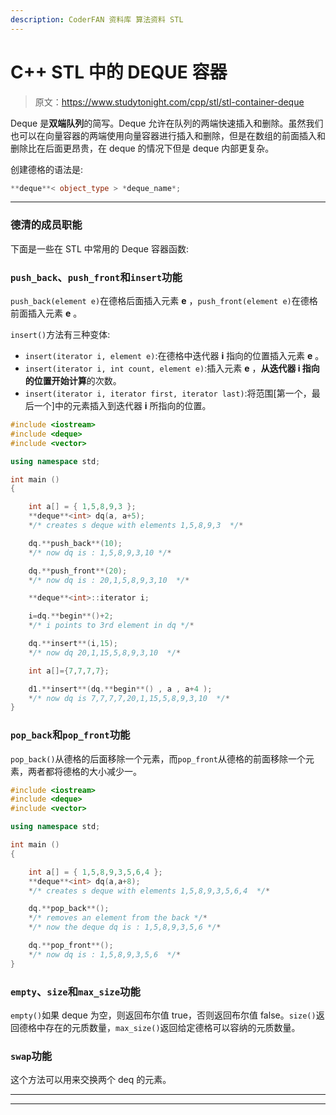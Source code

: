 ```yaml
---
description: CoderFAN 资料库 算法资料 STL
---
```


# C++ STL 中的 DEQUE 容器

> 原文：<https://www.studytonight.com/cpp/stl/stl-container-deque>

Deque 是**双端队列**的简写。Deque 允许在队列的两端快速插入和删除。虽然我们也可以在向量容器的两端使用向量容器进行插入和删除，但是在数组的前面插入和删除比在后面更昂贵，在 deque 的情况下但是 deque 内部更复杂。

创建德格的语法是:

```cpp
**deque**< object_type > *deque_name*;
```

* * *

### 德清的成员职能

下面是一些在 STL 中常用的 Deque 容器函数:

### `push_back`、`push_front`和`insert`功能

`push_back(element e)`在德格后面插入元素 **e** ，`push_front(element e)`在德格前面插入元素 **e** 。

`insert()`方法有三种变体:

*   `insert(iterator i, element e)`:在德格中迭代器 **i** 指向的位置插入元素 **e** 。
*   `insert(iterator i, int count, element e)`:插入元素 **e** ，**从迭代器 **i** 指向的位置开始计算**的次数。
*   `insert(iterator i, iterator first, iterator last)`:将范围[第一个，最后一个]中的元素插入到迭代器 **i** 所指向的位置。

```cpp
#include <iostream>
#include <deque>
#include <vector>

using namespace std;

int main ()
{

    int a[] = { 1,5,8,9,3 };
    **deque**<int> dq(a, a+5);
    */* creates s deque with elements 1,5,8,9,3  */*

    dq.**push_back**(10);
    */* now dq is : 1,5,8,9,3,10 */*

    dq.**push_front**(20);
    */* now dq is : 20,1,5,8,9,3,10  */*

    **deque**<int>::iterator i;

    i=dq.**begin**()+2;
    */* i points to 3rd element in dq */*

    dq.**insert**(i,15);
    */* now dq 20,1,15,5,8,9,3,10  */*

    int a[]={7,7,7,7};

    d1.**insert**(dq.**begin**() , a , a+4 );
    */* now dq is 7,7,7,7,20,1,15,5,8,9,3,10  */*
}
```

### `pop_back`和`pop_front`功能

`pop_back()`从德格的后面移除一个元素，而`pop_front`从德格的前面移除一个元素，两者都将德格的大小减少一。

```cpp
#include <iostream>
#include <deque>
#include <vector>

using namespace std;

int main ()
{

    int a[] = { 1,5,8,9,3,5,6,4 };
    **deque**<int> dq(a,a+8);
    */* creates s deque with elements 1,5,8,9,3,5,6,4  */*

    dq.**pop_back**();
    */* removes an element from the back */*
    */* now the deque dq is : 1,5,8,9,3,5,6 */*

    dq.**pop_front**();
    */* now dq is : 1,5,8,9,3,5,6  */*
}
```

### `empty`、`size`和`max_size`功能

`empty()`如果 deque 为空，则返回布尔值 true，否则返回布尔值 false。`size()`返回德格中存在的元质数量，`max_size()`返回给定德格可以容纳的元质数量。

### `swap`功能

这个方法可以用来交换两个 deq 的元素。

* * *

* * *